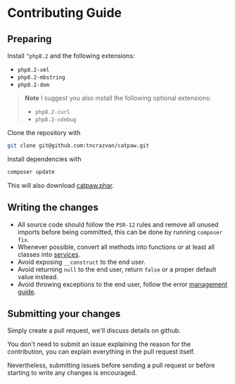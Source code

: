 # Contributing Guide

## Preparing

Install `^php8.2` and the following extensions:
- `php8.2-xml`
- `php8.2-mbstring`
- `php8.2-dom`

> **Note** I suggest you also install the following optional extensions:
> - `php8.2-curl`
> - `php8.2-xdebug`


Clone the repository with 
```sh
git clone git@github.com:tncrazvan/catpaw.git
```

Install dependencies with

```sh
composer update
```

This will also download [catpaw.phar](https://github.com/tncrazvan/catpaw/releases).


## Writing the changes

- All source code should follow the `PSR-12` rules and remove all unused 
  imports before being committed, this can be done by running `composer fix`.
- Whenever possible, convert all methods into functions or at least 
  all classes into [services](https://github.com/tncrazvan/catpaw/blob/master/docs/13.Services.md).
- Avoid exposing `__construct` to the end user.
- Avoid returning `null` to the end user, return `false` or a proper default value instead.
- Avoid throwing exceptions to the end user, follow the error [management guide](./docs/0.error-managament.md).

## Submitting your changes

Simply create a pull request, we'll discuss details on github.

You don't need to submit an issue explaining the reason for the contribution, you can explain everything in the pull request itself.

Nevertheless, submitting issues before sending a pull request or before starting to write any changes is encouraged.
